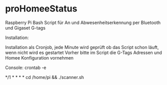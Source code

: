 # proHomeeStatus
Raspberry Pi Bash Script für An und Abwesenheitserkennung per Bluetooth und Gigaset G-tags

Installation:

Installation als Cronjob, jede Minute wird geprüft ob das Script schon läuft, wenn nicht wird es gestartet
Vorher bitte im Script die G-Tags Adressen und Homee Konfiguration vornehmen

Console: crontab -e

*/1 * * * * cd /home/pi && ./scanner.sh

